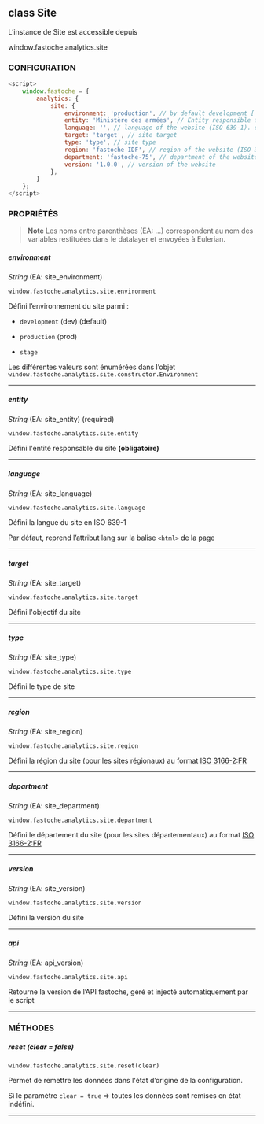 ## class Site

L’instance de Site est accessible depuis

window.fastoche.analytics.site

### CONFIGURATION

```javascript
<script>
    window.fastoche = {
        analytics: {
            site: {
                environment: 'production', // by default development ['development', 'stage', 'production']
                entity: 'Ministère des armées', // Entity responsible for website
                language: '', // language of the website (ISO 639-1). default to html lang
                target: 'target', // site target
                type: 'type', // site type
                region: 'fastoche-IDF', // region of the website (ISO 3166-2:FR)
                department: 'fastoche-75', // department of the website (ISO 3166-2:FR)
                version: '1.0.0', // version of the website
            },
        }
    };
</script>
```

### PROPRIÉTÉS

> **Note**
> Les noms entre parenthèses (EA: …) correspondent au nom des variables restituées dans le datalayer et envoyées à Eulerian.


##### environment

_String_ (EA: site\_environment)

`window.fastoche.analytics.site.environment`

Défini l’environnement du site parmi :

* `development` (dev) (default)

* `production` (prod)

* `stage`

Les différentes valeurs sont énumérées dans l’objet `window.fastoche.analytics.site.constructor.Environment`

* * *

##### entity

_String_ (EA: site\_entity) (required)

`window.fastoche.analytics.site.entity`

Défini l'entité responsable du site **(obligatoire)**

* * *

##### language

_String_ (EA: site\_language)

`window.fastoche.analytics.site.language`

Défini la langue du site en ISO 639-1

Par défaut, reprend l’attribut lang sur la balise `<html>` de la page

* * *

##### target

_String_ (EA: site\_target)

`window.fastoche.analytics.site.target`

Défini l'objectif du site

* * *

##### type

_String_ (EA: site\_type)

`window.fastoche.analytics.site.type`

Défini le type de site

* * *

##### region

_String_ (EA: site\_region)

`window.fastoche.analytics.site.region`

Défini la région du site (pour les sites régionaux) au format
[ISO 3166-2:FR](https://fr.wikipedia.org/wiki/ISO_3166-2:FR#R.C3.A9gions_m.C3.A9tropolitaines)

* * *

##### department

_String_ (EA: site\_department)

`window.fastoche.analytics.site.department`

Défini le département du site (pour les sites départementaux) au format
[ISO 3166-2:FR](https://fr.wikipedia.org/wiki/ISO_3166-2:FR#D.C3.A9partements_m.C3.A9tropolitains_.2896.29)

* * *

##### version

_String_ (EA: site\_version)

`window.fastoche.analytics.site.version`

Défini la version du site

* * *

##### api

_String_ (EA: api\_version)

`window.fastoche.analytics.site.api`

Retourne la version de l’API fastoche, géré et injecté automatiquement par le script

* * *

### MÉTHODES

##### reset (clear = false)

`window.fastoche.analytics.site.reset(clear)`

Permet de remettre les données dans l'état d’origine de la configuration.

Si le paramètre `clear = true` => toutes les données sont remises en état indéfini.

* * *
